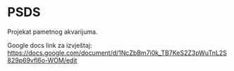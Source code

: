 # PSDS
Projekat pametnog akvarijuma.

Google docs link za izvještaj:
  https://docs.google.com/document/d/1NcZbBm7i0k_TB7KeS2Z3pWuTnL2S829p69vfl6o-WOM/edit
